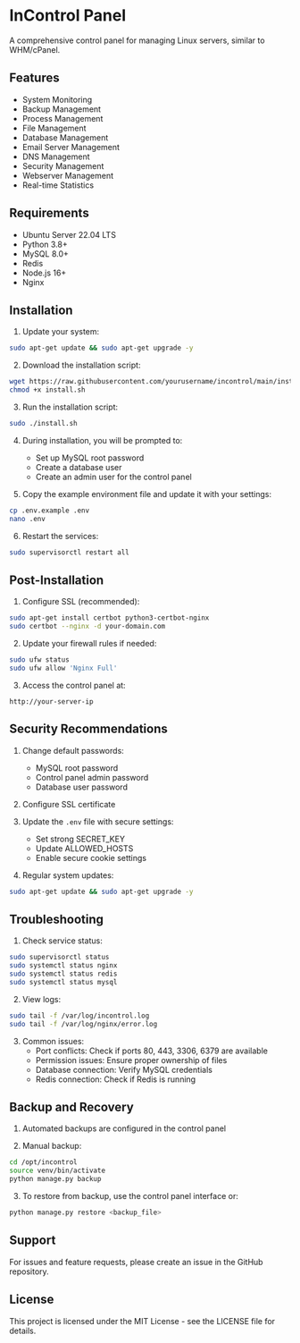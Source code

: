 # InControl Panel

A comprehensive control panel for managing Linux servers, similar to WHM/cPanel.

## Features

- System Monitoring
- Backup Management
- Process Management
- File Management
- Database Management
- Email Server Management
- DNS Management
- Security Management
- Webserver Management
- Real-time Statistics

## Requirements

- Ubuntu Server 22.04 LTS
- Python 3.8+
- MySQL 8.0+
- Redis
- Node.js 16+
- Nginx

## Installation

1. Update your system:
```bash
sudo apt-get update && sudo apt-get upgrade -y
```

2. Download the installation script:
```bash
wget https://raw.githubusercontent.com/yourusername/incontrol/main/install.sh
chmod +x install.sh
```

3. Run the installation script:
```bash
sudo ./install.sh
```

4. During installation, you will be prompted to:
   - Set up MySQL root password
   - Create a database user
   - Create an admin user for the control panel

5. Copy the example environment file and update it with your settings:
```bash
cp .env.example .env
nano .env
```

6. Restart the services:
```bash
sudo supervisorctl restart all
```

## Post-Installation

1. Configure SSL (recommended):
```bash
sudo apt-get install certbot python3-certbot-nginx
sudo certbot --nginx -d your-domain.com
```

2. Update your firewall rules if needed:
```bash
sudo ufw status
sudo ufw allow 'Nginx Full'
```

3. Access the control panel at:
```
http://your-server-ip
```

## Security Recommendations

1. Change default passwords:
   - MySQL root password
   - Control panel admin password
   - Database user password

2. Configure SSL certificate

3. Update the `.env` file with secure settings:
   - Set strong SECRET_KEY
   - Update ALLOWED_HOSTS
   - Enable secure cookie settings

4. Regular system updates:
```bash
sudo apt-get update && sudo apt-get upgrade -y
```

## Troubleshooting

1. Check service status:
```bash
sudo supervisorctl status
sudo systemctl status nginx
sudo systemctl status redis
sudo systemctl status mysql
```

2. View logs:
```bash
sudo tail -f /var/log/incontrol.log
sudo tail -f /var/log/nginx/error.log
```

3. Common issues:
   - Port conflicts: Check if ports 80, 443, 3306, 6379 are available
   - Permission issues: Ensure proper ownership of files
   - Database connection: Verify MySQL credentials
   - Redis connection: Check if Redis is running

## Backup and Recovery

1. Automated backups are configured in the control panel

2. Manual backup:
```bash
cd /opt/incontrol
source venv/bin/activate
python manage.py backup
```

3. To restore from backup, use the control panel interface or:
```bash
python manage.py restore <backup_file>
```

## Support

For issues and feature requests, please create an issue in the GitHub repository.

## License

This project is licensed under the MIT License - see the LICENSE file for details. 